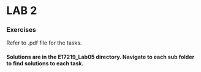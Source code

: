 # LAB 2

### Exercises
Refer to .pdf file for the tasks.


#### Solutions are in the E17219_Lab05 directory. Navigate to each sub folder to find solutions to each task.
